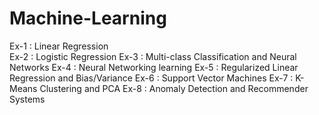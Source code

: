 # Machine-Learning
Ex-1 : Linear Regression	
Ex-2 : Logistic Regression
Ex-3 : Multi-class Classification and Neural Networks
Ex-4 : Neural Networking learning
Ex-5 : Regularized Linear Regression and Bias/Variance
Ex-6 : Support Vector Machines
Ex-7 : K-Means Clustering and PCA
Ex-8 : Anomaly Detection and Recommender Systems
